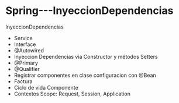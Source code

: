 # Spring---InyeccionDependencias
InyeccionDependencias

- Service
- Interface
- @Autowired
- Inyeccion Dependencias via Constructor y métodos Setters
- @Primary
- @Qualifier
- Registrar componentes en clase configuracion con @Bean
- Factura
- Ciclo de vida Componente
- Contextos Scope: Request, Session, Application

